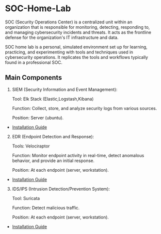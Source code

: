 # SOC-Home-Lab
SOC (Security Operations Center) is a centralized unit within an organization that is responsible for monitoring, detecting, responding to, and managing cybersecurity incidents and threats. It acts as the frontline defense for the organization's IT infrastructure and data.

SOC home lab is a personal, simulated environment set up for learning, practicing, and experimenting with tools and techniques used in cybersecurity operations. It replicates the tools and workflows typically found in a professional SOC.


## Main Components

1. SIEM (Security Information and Event Management):

    Tool: Elk Stack (Elastic,Logstash,Kibana)
  
    Function: Collect, store, and analyze security logs from various sources.
  
    Position: Server (ubuntu).

  - [Installation Guide](https://github.com/zalf179/SOC-Home-Lab)  

2. EDR (Endpoint Detection and Response):

    Tools: Velociraptor
  
    Function: Monitor endpoint activity in real-time, detect anomalous behavior, and provide an initial response.
  
    Position: At each endpoint (server, workstation).
   
- [Installation Guide](https://github.com/zalf179/SOC-Home-Lab)

3. IDS/IPS (Intrusion Detection/Prevention System):

    Tool: Suricata
  
    Function: Detect malicious traffic.
  
    Position: At each endpoint (server, workstation).
   
- [Installation Guide](https://github.com/zalf179/SOC-Home-Lab)
